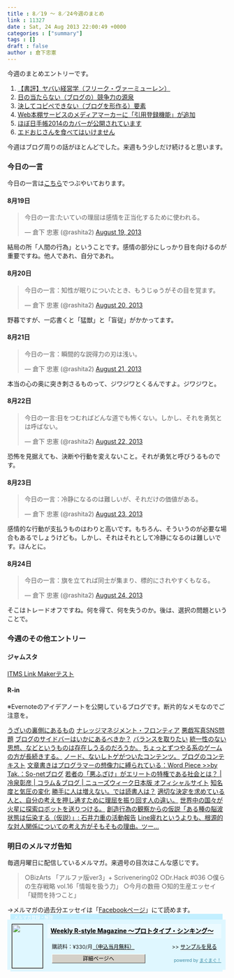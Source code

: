 ```yaml
---
title : 8／19 〜 8／24今週のまとめ
link : 11327
date : Sat, 24 Aug 2013 22:00:49 +0000
categories : ["summary"]
tags : []
draft : false
author : 倉下忠憲
---
```


今週のまとめエントリーです。
 
<ol>
<li><a href="https://rashita.net/blog/?p=11291" target="_blank">【書評】ヤバい経営学（フリーク・ヴァーミューレン）</a></li>
<li><a href="https://rashita.net/blog/?p=11297" target="_blank">日の当たらない（ブログの）競争力の源泉</a></li>
<li><a href="https://rashita.net/blog/?p=11303" target="_blank">決してコピペできない（ブログを形作る）要素</a></li>
<li><a href="https://rashita.net/blog/?p=11307" target="_blank">Web本棚サービスのメディアマーカーに「引用登録機能」が追加</a></li>
<li><a href="https://rashita.net/blog/?p=11318" target="_blank">ほぼ日手帳2014のカバーが公開されています</a></li>
<li><a href="https://rashita.net/blog/?p=11323" target="_blank">エドおじさんを食べてはいけません</a></li>
</ol>

今週はブログ周りの話がほとんどでした。来週もう少しだけ続けると思います。

<h3>今日の一言</h3>
今日の一言は<a href="http://twitter.com/rashita2 ">こちら</a>でつぶやいております。

<h4>8月19日</h4>
<blockquote class="twitter-tweet"><p>今日の一言:たいていの理屈は感情を正当化するために使われる。</p>&mdash; 倉下 忠憲 (@rashita2) <a href="https://twitter.com/rashita2/statuses/369435448260575232">August 19, 2013</a></blockquote>
<script async src="//platform.twitter.com/widgets.js" charset="utf-8"></script>

結局の所「人間の行為」ということです。感情の部分にしっかり目を向けるのが重要ですね。他人であれ、自分であれ。

<h4>8月20日</h4>
<blockquote class="twitter-tweet"><p>今日の一言：知性が眠りについたとき、もうじゅうがその目を覚ます。</p>&mdash; 倉下 忠憲 (@rashita2) <a href="https://twitter.com/rashita2/statuses/369666769020911617">August 20, 2013</a></blockquote>
<script async src="//platform.twitter.com/widgets.js" charset="utf-8"></script>

野暮ですが、一応書くと「猛獣」と「盲従」がかかってます。

<h4>8月21日</h4>
<blockquote class="twitter-tweet"><p>今日の一言：瞬間的な説得力の刃は浅い。</p>&mdash; 倉下 忠憲 (@rashita2) <a href="https://twitter.com/rashita2/statuses/370016688479014912">August 21, 2013</a></blockquote>
<script async src="//platform.twitter.com/widgets.js" charset="utf-8"></script>

本当の心の奥に突き刺さるものって、ジワジワとくるんですよ。ジワジワと。

<h4>8月22日</h4>
<blockquote class="twitter-tweet"><p>今日の一言:目をつむればどんな道でも怖くない。しかし、それを勇気とは呼ばない。</p>&mdash; 倉下 忠憲 (@rashita2) <a href="https://twitter.com/rashita2/statuses/370374553395933185">August 22, 2013</a></blockquote>
<script async src="//platform.twitter.com/widgets.js" charset="utf-8"></script>

恐怖を見据えても、決断や行動を変えないこと。それが勇気と呼びうるものです。

<h4>8月23日</h4>
<blockquote class="twitter-tweet"><p>今日の一言：冷静になるのは難しいが、それだけの価値がある。</p>&mdash; 倉下 忠憲 (@rashita2) <a href="https://twitter.com/rashita2/statuses/370856588619169793">August 23, 2013</a></blockquote>
<script async src="//platform.twitter.com/widgets.js" charset="utf-8"></script>

感情的な行動が支払うものはわりと高いです。もちろん、そういうのが必要な場合もあるでしょうけども。しかし、それはそれとして冷静になるのは難しいです。ほんとに。

<h4>8月24日</h4>
<blockquote class="twitter-tweet"><p>今日の一言：旗を立てれば同士が集まり、標的にされやすくもなる。</p>&mdash; 倉下 忠憲 (@rashita2) <a href="https://twitter.com/rashita2/statuses/371131010735304705">August 24, 2013</a></blockquote>
<script async src="//platform.twitter.com/widgets.js" charset="utf-8"></script>

そこはトレードオフですね。何を得て、何を失うのか。後は、選択の問題ということで。

<h3>今週のその他エントリー</h3>
<H4>ジャムスタ</H4>
<a href="http://rashita.hatenablog.com/entry/2013/08/19/163320" target="_blank">ITMS Link Makerテスト</a>

<H4>R-in</H4>
※Evernoteのアイデアノートを公開しているブログです。断片的なメモなのでご注意を。

<a href="http://rashita.postach.io/post/uzainoli-ce-niarumono" target="_blank">うざいの裏側にあるもの</a>
<a href="http://rashita.postach.io/post/naretsuzimanezimentohuronteia" target="_blank">ナレッジマネジメント・フロンティア</a>
<a href="http://rashita.postach.io/post/e-xi-xie-zhen-snswen-ti" target="_blank">悪戯写真SNS問題</a>
<a href="http://rashita.postach.io/post/burogunosaidobahaikaniarubekika" target="_blank">ブログのサイドバーはいかにあるべきか？</a>
<a href="http://rashita.postach.io/post/baransuwoqu-ritai" target="_blank">バランスを取りたい</a>
<a href="http://rashita.postach.io/post/tong-xing-nonaisi-xiang-nadotoiumonohacun-zai-shiurunodarouka" target="_blank">統一性のない思想、などというものは存在しうるのだろうか。</a>
<a href="http://rashita.postach.io/post/chiyotsutozutsuyaruxi-nogemunofang-gachang-sok-kisuru" target="_blank">ちょっとずつやる系のゲームの方が長続きする。</a>
<a href="http://rashita.postach.io/post/nodo-naishitogegatsuitakontentsu" target="_blank">ノード、ないしトゲがついたコンテンツ。</a>
<a href="http://rashita.postach.io/post/burogunokontekisuto" target="_blank">ブログのコンテキスト</a>
<a href="http://rashita.postach.io/link/wen-zhang-shu-kihapuroguramanoxiang-xiang-li-nifu-rareteiru-word-piece-by-tak-so-netburogu" target="_blank">文章書きはプログラマーの想像力に縛られている：Word Piece &gt;&gt;by Tak.：So-netブログ</a>
<a href="http://rashita.postach.io/link/ruo-zhe-no-e-huzake-gaeritonote-quan-dearushe-hui-toha-leng-quan-zhang-yan-koramu-burogu-niyuzuuikuri-ben-ban-ohuishiyarusaito" target="_blank">若者の「悪ふざけ」がエリートの特権である社会とは？ | 冷泉彰彦 | コラム＆ブログ | ニューズウィーク日本版 オフィシャルサイト</a>
<a href="http://rashita.postach.io/post/zhi-ming-du-toqi-ya-nobian-hua" target="_blank">知名度と気圧の変化</a>
<a href="http://rashita.postach.io/post/sheng-shou-niren-hazeng-enai-dehadu-shu-ren-ha" target="_blank">勝手に人は増えない。では読書人は？</a>
<a href="http://rashita.postach.io/post/shi-qie-najue-ding-woqiu-meteiruren-to-zi-fen-nokao-ewoya-shitong-sutamenili-qu-wozhen-rihui-suren-nowei-i" target="_blank">適切な決定を求めている人と、自分の考えを押し通すために理屈を振り回す人の違い。</a>
<a href="http://rashita.postach.io/post/shi-jie-zhong-noguo-gahuo-xing-nitan-suo-robotsutowosong-ritsukeru" target="_blank">世界中の国々が火星に探索ロボットを送りつける。</a>
<a href="http://rashita.postach.io/link/chuang-zao-xing-wei-noguan-cha-karanojia-shuo-aruzhong-nonoy-bo-zhuang-tai-hachuan-ran-suru-jia-shuo-shi-jing-li-zhong-nohuo-dong-bao-gao" target="_blank">創造行為の観察からの仮説「ある種の脳波状態は伝染する（仮説）」: 石井力重の活動報告</a>
<a href="http://rashita.postach.io/post/linepi-retoiuyorimo-gen-yuan-de-nadui-ren-guan-xi-nitsuitenokao-efang-gasomosomonoli-you-tsu" target="_blank">Line疲れというよりも、根源的な対人関係についての考え方がそもそもの理由。ツー…</a>

<h3>明日のメルマガ告知</h3>
毎週月曜日に配信しているメルマガ。来週号の目次はこんな感じです。
<blockquote>
○BizArts 「アルファ版ver3」+ Scrivenering02
○Dr.Hack #036
○僕らの生存戦略 vol.16「情報を扱う力」
○今月の数冊
○知的生産エッセイ「疑問を持つこと」
</blockquote>
→メルマガの過去分エッセイは「<a href="http://www.facebook.com/home.php#!/rashitaportal">Facebookページ</a>」にて読めます。

<div style="width:500px;margin-bottom:20px;">
<div style="height:13px;background:url(http://img.mag2.com/mag2/common/publ/pub-form/wide_b_left_top.gif) no-repeat left top;"><div style="height:13px;background:url(http://img.mag2.com/mag2/common/publ/pub-form/wide_b_right_top.gif) no-repeat right top;"><div style="margin:0 7px;padding-left:8px; height:13px; color:#fff; background:#c2efff url(http://img.mag2.com/mag2/common/publ/pub-form/wide_b_tit.gif) no-repeat left top; font-size:10px;">メルマガ登録・解除</div></div></div>
<div style="padding:10px 0;background:#dff7ff url(http://img.mag2.com/mag2/common/publ/pub-form/wide_b_bg.gif) repeat-x;font-size:12px;"><a href="http://www.mag2.com/m/0001185133.html" style="border:none;"><img src="http://www.mag2.com/images/MagazineCover/0001185133c.gif" width="70" height="100" style="margin:0 10px; position:absolute; border:#000 1px solid;" /></a>
<div style="margin:0 10px 0 92px; position:relative; height:95px;">
<div style="padding:8px 7px; background-color: #ebfaff; font-weight:bold; font-size:14px; line-height:1.2;"><a href="http://www.mag2.com/m/0001185133.html" style="color:#000;">Weekly R-style Magazine ～プロトタイプ・シンキング～ </a></div>
<div style="padding:10px 0 0 10px;">購読料：&yen;330/月<a href="http://www.mag2.com/read/charge.html" style="color:#000;">（申込当月無料）</a><span style="position:absolute; right:10px;">&gt;&gt;&nbsp;<a href="http://www.mag2.com/sample/0001185133.html" target="_blank" style="color:#000;">サンプルを見る</a></span></div><div style="margin:10px 0 0 10px; height:20px;position:relative;"><a href="http://www.mag2.com/m/0001185133.html" style="color:#000;text-decoration:none;"><span style="padding:2px 70px;border:#404040 1px solid;border-top-color:#fff;border-left-color:#fff;background-color:#d4d0c8;text-align:center;">詳細ページへ</span></a><span style="position:absolute; right:0; bottom:0; color:#3f8ba5; font-size:10px;">powered by <a href="http://www.mag2.com/" target="_blank" style="color:#3f8ba5;">まぐまぐ！</a></span></div></div>
</div>
<div style="height:4px;background:url(http://img.mag2.com/mag2/common/publ/pub-form/wide_b_left_bot.gif) no-repeat left top;"><div style="background:url(http://img.mag2.com/mag2/common/publ/pub-form/wide_b_right_bot.gif) no-repeat right top;"><div style="margin:0 7px;padding-left:8px; height:4px; background-color:#dff7ff; font-size:1px;">&nbsp;</div></div></div>
</div>